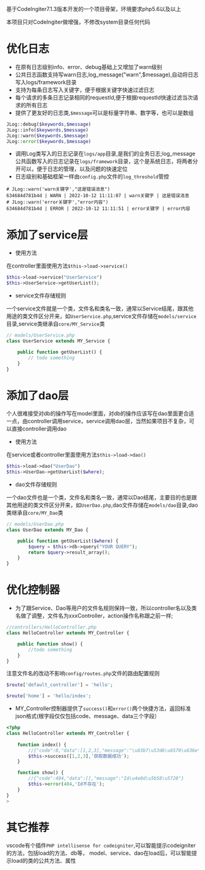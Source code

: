基于CodeIngiter7.1.3版本开发的一个项目骨架，环境要求php5.6以及以上

本项目只对CodeIngiter做增强，不修改system目录任何代码

# 优化日志
- 在原有日志级别info、error、debug基础上又增加了warn级别
- 公共日志函数支持写warn日志,log_message("warn",$message),自动将日志写入logs/framework目录
- 支持为每条日志写入关键字，便于根据关键字快速过滤日志
- 每个请求的多条日志记录相同的requestId,便于根据requestId快速过滤当次请求的所有日志
- 提供了更友好的日志类,`$message`可以是标量字符串、数字等，也可以是数组
```php
JLog::debug($keywords,$message)
JLog::info($keywords,$message)
JLog::warn($keywords,$message)
JLog::error($keywords,$message)
```
- 调用Log类写入的日志记录在`logs/app`目录,是我们的业务日志;log_message公共函数写入的日志记录在`logs/framework`目录，这个是系统日志，将两者分开可以，便于日志的管理，以及问题的快速定位
- 日志级别和基础框架一样由`config.php`文件的`log_threshold`管控
```shell
# JLog::warn('warn关键字',"这是错误消息")
634684d781b4d | WARN | 2022-10-12 11:11:07 | warn关键字 | 这是错误消息
# JLog::warn('error关键字',"error内容")
634684d781b4d | ERROR | 2022-10-12 11:11:51 | error关键字 | error内容
```

# 添加了service层

- 使用方法

在controller里面使用方法`$this->load->service()`
```php
$this->load->service("UserService")
$this->UserService->getUserList();
```

- service文件存储规则

一个service文件就是一个类，文件名和类名一致，通常以Service结尾，跟其他用途的类文件区分开来，如`UserService.php`,service文件存储在`models/service`目录,service类继承自`core/MY_Service`类
```php
// models/UserService.php
class UserService extends MY_Service {

    public function getUserList() {
        // todo something
    }
}
```
# 添加了dao层
个人很难接受对db的操作写在model里面，对db的操作应该写在dao里面更合适一点，由controller调用service，service调用dao层，当然如果项目不复杂，可以直接controller调用dao
- 使用方法

在service或者controller里面使用方法`$this->load->dao()`
```php
$this->load->dao("UserDao")
$this->UserDao->getUserList($where);
```

- dao文件存储规则

一个dao文件也是一个类，文件名和类名一致，通常以Dao结尾，主要目的也是跟其他用途的类文件区分开来，如`UserDao.php`,dao文件存储在`models/dao`目录,dao类继承自`core/MY_Dao`类
```php
// models/UserDao.php
class UserDao extends MY_Dao {

    public function getUserList($where) {
        $query = $this->db->query("YOUR QUERY");
        return $query->result_array();
    }
}
```
# 优化控制器
- 为了跟Service、Dao等用户的文件名规则保持一致，所以controller名以及类名做了调整，文件名为xxxController，action操作名称跟之前一样;
```php
//controllers/HelloController.php
class HelloController extends MY_Controller {

    public function show() {
        //todo something
    }
}
```
注意文件名的改动不影响`config/routes.php`文件的路由配置规则
```php
$route['default_controller'] = 'hello';

$route['home'] = 'hello/index';
```

- MY_Controller控制器提供了`success()`和`error()`两个快捷方法，返回标准json格式(根字段仅仅包括code、message、data三个字段）
```php
<?php
class HelloController extends MY_Controller {
    
    function index() {
        //{"code":0,"data":[1,2,3],"message":"\u83b7\u53d6\u6570\u636e\u6210\u529f"}
        $this->success([1,2,3],'获取数据成功');
    }

    function show() {
        //{"code":404,"data":[],"message":"Id\u4e0d\u5b58\u5728"}
        $this->error(404,'Id不存在');
    }
}
>
```

# 其它推荐
vscode有个插件`PHP intellisense for codeigniter`,可以智能提示codeigniter的方法，包括load的方法、db等，
model、service、dao在load后，可以智能提示load的类的公共方法、属性